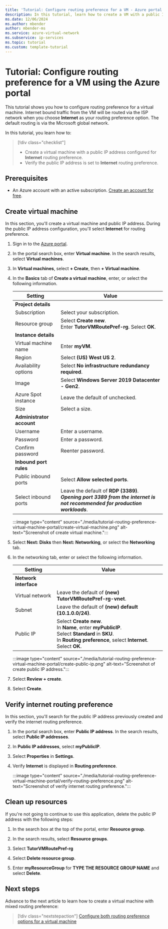 ```yaml
---
title: 'Tutorial: Configure routing preference for a VM - Azure portal'
description: In this tutorial, learn how to create a VM with a public IP address with routing preference choice using the Azure portal.
ms.date: 12/06/2024
ms.author: mbender
author: mbender-ms
ms.service: azure-virtual-network
ms.subservice: ip-services
ms.topic: tutorial
ms.custom: template-tutorial
---
```


# Tutorial: Configure routing preference for a VM using the Azure portal 

This tutorial shows you how to configure routing preference for a virtual machine. Internet bound traffic from the VM will be routed via the ISP network when you choose **Internet** as your routing preference option. The default routing is via the Microsoft global network.

In this tutorial, you learn how to:

> [!div class="checklist"]
> * Create a virtual machine with a public IP address configured for **Internet** routing preference.
> * Verify the public IP address is set to **Internet** routing preference.

## Prerequisites

- An Azure account with an active subscription. [Create an account for free](https://azure.microsoft.com/free/?WT.mc_id=A261C142F).

## Create virtual machine

In this section, you'll create a virtual machine and public IP address. During the public IP address configuration, you'll select **Internet** for routing preference.

1. Sign in to the [Azure portal](https://portal.azure.com).

2. In the portal search box, enter **Virtual machine**. In the search results, select **Virtual machines**.

3. In **Virtual machines**, select **+ Create**, then **+ Virtual machine**.

4. In the **Basics** tab of **Create a virtual machine**, enter, or select the following information.

    | Setting | Value |
    | ------- | ----- |
    | **Project details** |   |
    | Subscription | Select your subscription. |
    | Resource group | Select **Create new**. </br> Enter **TutorVMRoutePref-rg**. Select **OK**. |
    | **Instance details** |   |
    | Virtual machine name | Enter **myVM**. |
    | Region | Select **(US) West US 2**. |
    | Availability options | Select **No infrastructure redundancy required**. |
    | Image | Select **Windows Server 2019 Datacenter - Gen2**. |
    | Azure Spot instance | Leave the default of unchecked. |
    | Size | Select a size. |
    | **Administrator account** |   |
    | Username | Enter a username. |
    | Password | Enter a password. |
    | Confirm password | Reenter password. |
    | **Inbound port rules** |
    | Public inbound ports | Select **Allow selected ports**. |
    | Select inbound ports | Leave the default of **RDP (3389)**. </br> _**Opening port 3389 from the internet is not recommended for production workloads**_. |

    :::image type="content" source="./media/tutorial-routing-preference-virtual-machine-portal/create-virtual-machine.png" alt-text="Screenshot of create virtual machine.":::

5. Select **Next: Disks** then **Next: Networking**, or select the **Networking** tab.

6. In the networking tab, enter or select the following information.

    | Setting | Value |
    | ------- | ----- |
    | **Network interface** |   |
    | Virtual network | Leave the default of **(new) TutorVMRoutePref-rg-vnet**. |
    | Subnet | Leave the default of **(new) default (10.1.0.0/24)**. |
    | Public IP | Select **Create new**. </br> In **Name**, enter **myPublicIP**. </br> Select **Standard** in **SKU**. </br> In **Routing preference**, select **Internet**. </br> Select **OK**. |

    :::image type="content" source="./media/tutorial-routing-preference-virtual-machine-portal/create-public-ip.png" alt-text="Screenshot of create public IP address.":::

7. Select **Review + create**.

8. Select **Create**.

## Verify internet routing preference

In this section, you'll search for the public IP address previously created and verify the internet routing preference.

1. In the portal search box, enter **Public IP address**. In the search results, select **Public IP addresses**.

2. In **Public IP addresses**, select **myPublicIP**.

3. Select **Properties** in **Settings**.

4. Verify **Internet** is displayed in **Routing preference**. 

    :::image type="content" source="./media/tutorial-routing-preference-virtual-machine-portal/verify-routing-preference.png" alt-text="Screenshot of verify internet routing preference.":::

## Clean up resources

If you're not going to continue to use this application, delete the public IP address with the following steps:

1. In the search box at the top of the portal, enter **Resource group**.

2. In the search results, select **Resource groups**.

3. Select **TutorVMRoutePref-rg**

4. Select **Delete resource group**.

5. Enter **myResourceGroup** for **TYPE THE RESOURCE GROUP NAME** and select **Delete**.

## Next steps

Advance to the next article to learn how to create a virtual machine with mixed routing preference:
> [!div class="nextstepaction"]
> [Configure both routing preference options for a virtual machine](routing-preference-mixed-network-adapter-portal.md)

